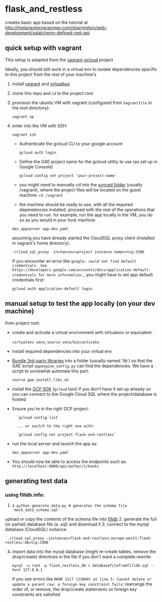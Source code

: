 # flask_and_restless
creates basic app based on the tutorial at http://thelaziestprogrammer.com/sharrington/web-development/sqlalchemy-defined-rest-api

## quick setup with vagrant
This setup is adapted from the [vagrant-gcloud](https://github.com/laander/vagrant-gcloud) project

Ideally, you should still work in a virtual env to isolate dependencies specific to this project from the rest of your machine's

1. install [vagrant](https://www.vagrantup.com/docs/installation/) and [virtualbox](https://www.virtualbox.org/wiki/Downloads)
2. clone this repo and `cd` to the project root
3. provision the ubuntu VM with vagrant (configured from `Vagrantfile` in the root directory):

    `vagrant up`
    
4. enter into the VM with SSH:

    `vagrant ssh`
    
    * Authenticate the gcloud CLI to your google account

        `gcloud auth login`

    * Define the GAE project name for the gcloud utility to use (as set up in Google Console)

        `gcloud config set project 'your-project-name'`
        
    * you might need to manually cd into the [synced folder](https://www.vagrantup.com/docs/synced-folders/) (usually /vagrant), where the project files will be located on the guest machine: `cd /vagrant`
    * the machine should be ready to use, with all the required dependencies installed. proceed with the rest of the operations that you need to run. for example, run the app locally in the VM, you do so as you would in your host machine:
    
    `dev_appserver app-dev.yaml`
    
    assuming you have already started the CloudSQL proxy client (installed in vagrant's home directory):
    
    `~/cloud_sql_proxy -instances=<project instance name>=tcp:3306`
    
    If you encounter an error like `google: could not find default credentials. See https://developers.google.com/accounts/docs/application-default-credentials for more information.`, you might have to set app default credentials first:
    
    `gcloud auth application-default login`
    

## manual setup to test the app locally (on your dev machine)
from project root:

* create and activate a virtual environment with virtualenv or equivalent:

  `virtualenv venv`; `source venv/bin/activate`
        
* install required dependencies into your virtual env
* [Bundle 3rd-party libraries](https://cloud.google.com/appengine/docs/standard/python/tools/using-libraries-python-27) into a folder (usually named 'lib') so that the GAE script `appengine_config.py` can find the dependencies. We have a script to somewhat automate this part:

    `source gae_install_libs.sh`  
* install the [GCP SDK](https://cloud.google.com/appengine/docs/standard/go/download) (`gcloud` tool) if you don't have it set up already
so you can connect to the Google Cloud SQL where the project/database is hosted
* Ensure you're in the right GCP project:

        `gcloud config list`

        ... or switch to the right one with:
        
        `gcloud config set project flask-and-restless`

* run the local server and launch the app as: 

    `dev_appserver app-dev.yaml` 

* You should now be able to access the endpoints such as: `http://localhost:8080/api/author/1/books`

## generating test data
### using filldb.info:
1. `$ python generate_data.py # generates the schema file 'mock_data_schema.sql'` 

upload or copy the contents of the schema file into [filldb](http://filldb.info/dummy/step1)
2. generate the full (or partial) database file (a .sql) and download it
3. connect to the mysql database (CloudSQL) instance:

    `./cloud_sql_proxy -instances=flask-and-restless:europe-west1:flask-restless-db=tcp:3306`
    
4. import data into the mysql database (might re-create tables, remove the drop/create) directives
in the file if you don't want a complete rewrite:

    `mysql -u root -p flask_restless_db < databasefilefromfilldb.sql --host 127.0.0.1`
    
    if you see errors like `RROR 1217 (23000) at line 5: Cannot delete or update a parent row: a foreign key constraint fails`:
    rearrange the order of, or remove, the drop/create statements so foreign key constraints are satisfied

